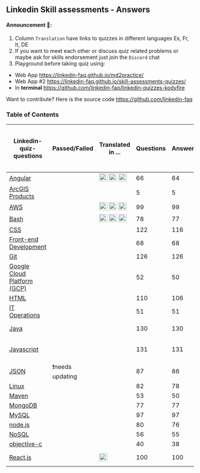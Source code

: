 ## Linkedin Skill assessments - Answers

<a id="top-page"></a>

#### Announcement 🎉:

1. Column `Translation` have links to quizzes in different languages Es, Fr, It, DE
2. If you want to meet each other or discuss quiz related problems or maybe ask for skills endorsement just join the `Discord` chat
3. Playground before taking quiz using:

- Web App https://linkedin-faq.github.io/md2practice/
- Web App #2 https://linkedin-faq.github.io/skill-assessments-quizzes/
- In **terminal** https://github.com/linkedin-faq/linkedin-quizzes-kodyfire

Want to contribute? Here is the source code https://github.com/linkedin-faq

### Table of Contents

| Linkedin-quiz-questions                                                            | Passed/Failed    | Translated <br/> in ...                                                                                                                                                                                  | Questions | Answers | Your resource for answers. In case you have doubts please contact this person or add them to review your PR.                                                          |
| ---------------------------------------------------------------------------------- | ---------------- | -------------------------------------------------------------------------------------------------------------------------------------------------------------------------------------------------------- | --------- | ------- | --------------------------------------------------------------------------------------------------------------------------------------------------------------------- |
| [Angular](angular/angular-quiz.md)                                                 |                  | [<img src="assets/es.svg" width="22">](angular/angular-quiz-es.md) [<img src="assets/it.svg" width="22">](angular/angular-quiz-it.md) [<img src="assets/fr.svg" width="22">](angular/angular-quiz-fr.md) | 66        | 64      | [@vanekbr](https://github.com/vanekbr), [@aamita96](https://github.com/aamita96)                                                                                      |
| [ArcGIS Products](arc-gis/arc-gis-quiz.md)                                         |                  |                                                                                                                                                                                                          | 5         | 5       |                                                                                                                                                                       |
| [AWS](aws/aws-quiz.md)                                                             |                  | [<img src="assets/es.svg" width="22">](aws/aws-quiz-es.md) [<img src="assets/it.svg" width="22">](aws/aws-quiz-it.md) [<img src="assets/fr.svg" width="22">](aws/aws-quiz-fr.md)                         | 99        | 99      | [@jokerkeny](https://github.com/jokerkeny), [@Amsal1](https://github.com/Amsal1)                                                                                      |
| [Bash](bash/bash-quiz.md)                                                          |                  | [<img src="assets/es.svg" width="22">](bash/bash-quiz-es.md) [<img src="assets/it.svg" width="22">](bash/bash-quiz-it.md) [<img src="assets/fr.svg" width="22">](bash/bash-quiz-fr.md)                   | 78        | 77      | [@D4RIO](https://github.com/D4RIO), [@Amsal1](https://github.com/Amsal1)                                                                                              |
| [CSS](css/css-quiz.md)                                                             |                  |                                                                                                                                                                                                          | 122       | 116     | [@BHARGAVPATEL1244](https://github.com/BHARGAVPATEL1244)                                                                                                              |
| [Front-end Development](front-end-development/front-end-development-quiz.md)       |                  |                                                                                                                                                                                                          | 68        | 68      | [@vanekbr](https://github.com/vanekbr), [@ShankS3](https://github.com/ShankS3), [@declarck](https://github.com/declarck)                                              |
| [Git](git/git-quiz.md)                                                             |                  |                                                                                                                                                                                                          | 126       | 126     | [@Amsal1](https://github.com/Amsal1)                                                                                                                                  |
| [Google Cloud Platform (GCP)](google-cloud-platform/google-cloud-platform-quiz.md) |                  |                                                                                                                                                                                                          | 52        | 50      | [@antra0497](https://github.com/antra0497)                                                                                                                            |
| [HTML](html/html-quiz.md)                                                          |                  |                                                                                                                                                                                                          | 110       | 106     | [@declarck](https://github.com/declarck)                                                                                                                              |
| [IT Operations](it-operations/it-operations-quiz.md)                               |                  |                                                                                                                                                                                                          | 51        | 51      | [@asahiocean](https://github.com/asahiocean)                                                                                                                          |
| [Java](java/java-quiz.md)                                                          |                  |                                                                                                                                                                                                          | 130       | 130     | [@sumanas27](https://github.com/sumanas27), [@ruslanbes](https://github.com/ruslanbes), [@PROCW](https://github.com/PROCW/)                                           |
| [Javascript](javascript/javascript-quiz.md)                                        |                  |                                                                                                                                                                                                          | 131       | 131     | [@taletski](https://github.com/taletski), [@PROCW](https://github.com/PROCW/), [@msteiner96](https://github.com/msteiner96), [@declarck](https://github.com/declarck) |
| [JSON](json/json-quiz.md)                                                          | ❗needs updating |                                                                                                                                                                                                          | 87        | 86      | [@iHamzaKhanzada](https://github.com/iHamzaKhanzada)                                                                                                                  |
| [Linux](linux/linux-quiz.md)                                                       |                  |                                                                                                                                                                                                          | 82        | 78      | [@D4RIO](https://github.com/D4RIO), [@Amsal1](https://github.com/Amsal1)                                                                                              |
| [Maven](maven/maven-quiz.md)                                                       |                  |                                                                                                                                                                                                          | 53        | 50      |                                                                                                                                                                       |
| [MongoDB](mongodb/mongodb-quiz.md)                                                 |                  |                                                                                                                                                                                                          | 77        | 77      |                                                                                                                                                                       |
| [MySQL](mysql/mysql-quiz.md)                                                       |                  |                                                                                                                                                                                                          | 97        | 97      | [@ruslanbes](https://github.com/ruslanbes)                                                                                                                            |
| [node.js](node.js/node.js-quiz.md)                                                 |                  |                                                                                                                                                                                                          | 80        | 76      | [@pbachman](https://github.com/pbachman)                                                                                                                              |
| [NoSQL](nosql/nosql-quiz.md)                                                       |                  |                                                                                                                                                                                                          | 56        | 55      |                                                                                                                                                                       |
| [objective-c](objective-c/objective-c-quiz.md)                                     |                  |                                                                                                                                                                                                          | 40        | 38      |                                                                                                                                                                       |
| [React.js](reactjs/reactjs-quiz.md)                                                |                  | [<img src="assets/es.svg" width="22">](reactjs/reactjs-quiz-es.md)                                                                                                                                       | 100       | 100     | [@RobTables](https://github.com/RobTables) [@bandinopla](https://github.com/bandinopla)                                                                               |
